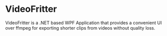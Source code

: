 # VideoFritter
VideoFritter is a .NET based WPF Application that provides a convenient UI over ffmpeg for exporting shorter clips from videos without quality loss.

